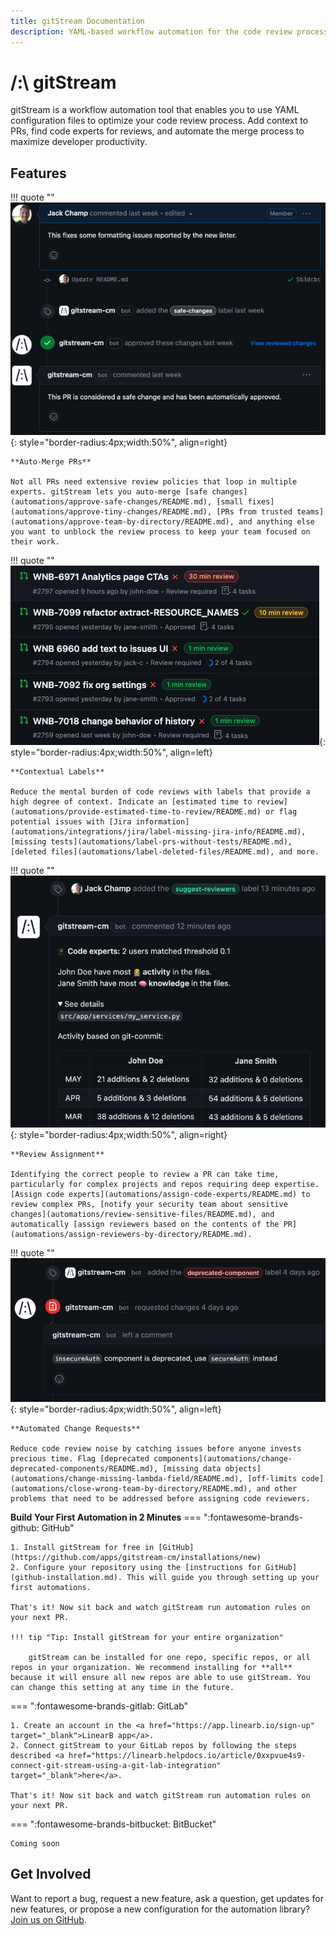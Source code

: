 ```yaml
---
title: gitStream Documentation
description: YAML-based workflow automation for the code review process.
---
```

# /:\ gitStream
gitStream is a workflow automation tool that enables you to use YAML configuration files to optimize your code review process. Add context to PRs, find code experts for reviews, and automate the merge process to maximize developer productivity.
## Features

!!! quote ""
	![Approve safe changes](assets/safe-change-highlight.png){: style="border-radius:4px;width:50%", align=right}
	
	**Auto-Merge PRs**

	Not all PRs need extensive review policies that loop in multiple experts. gitStream lets you auto-merge [safe changes](automations/approve-safe-changes/README.md), [small fixes](automations/approve-tiny-changes/README.md), [PRs from trusted teams](automations/approve-team-by-directory/README.md), and anything else you want to unblock the review process to keep your team focused on their work.

!!! quote ""
	![Estimated time to review](assets/etr-label-highlight.png){: style="border-radius:4px;width:50%", align=left}

	**Contextual Labels**

	Reduce the mental burden of code reviews with labels that provide a high degree of context. Indicate an [estimated time to review](automations/provide-estimated-time-to-review/README.md) or flag potential issues with [Jira information](automations/integrations/jira/label-missing-jira-info/README.md), [missing tests](automations/label-prs-without-tests/README.md), [deleted files](automations/label-deleted-files/README.md), and more.

!!! quote ""
	![Assign Code Experts](assets/code-experts-highlight.png){: style="border-radius:4px;width:50%", align=right}

	**Review Assignment**

	Identifying the correct people to review a PR can take time, particularly for complex projects and repos requiring deep expertise. [Assign code experts](automations/assign-code-experts/README.md) to review complex PRs, [notify your security team about sensitive changes](automations/review-sensitive-files/README.md), and automatically [assign reviewers based on the contents of the PR](automations/assign-reviewers-by-directory/README.md).

!!! quote ""
	![Change Deprecated Components](assets/change-deprecated-highlight.png){: style="border-radius:4px;width:50%", align=left}

	**Automated Change Requests**
	
	Reduce code review noise by catching issues before anyone invests precious time. Flag [deprecated components](automations/change-deprecated-components/README.md), [missing data objects](automations/change-missing-lambda-field/README.md), [off-limits code](automations/close-wrong-team-by-directory/README.md), and other problems that need to be addressed before assigning code reviewers.

**Build Your First Automation in 2 Minutes**
=== ":fontawesome-brands-github: GitHub"

	1. Install gitStream for free in [GitHub](https://github.com/apps/gitstream-cm/installations/new)
	2. Configure your repository using the [instructions for GitHub](github-installation.md). This will guide you through setting up your first automations.

	That's it! Now sit back and watch gitStream run automation rules on your next PR.

	!!! tip "Tip: Install gitStream for your entire organization"

		gitStream can be installed for one repo, specific repos, or all repos in your organization. We recommend installing for **all** because it will ensure all new repos are able to use gitStream. You can change this setting at any time in the future.


=== ":fontawesome-brands-gitlab: GitLab"

	1. Create an account in the <a href="https://app.linearb.io/sign-up" target="_blank">LinearB app</a>.
	2. Connect gitStream to your GitLab repos by following the steps described <a href="https://linearb.helpdocs.io/article/0xxpvue4s9-connect-git-stream-using-a-git-lab-integration" target="_blank">here</a>.
	
	That's it! Now sit back and watch gitStream run automation rules on your next PR.

=== ":fontawesome-brands-bitbucket: BitBucket"

	Coming soon


## Get Involved
Want to report a bug, request a new feature, ask a question, get updates for new features, or propose a new configuration for the automation library? [Join us on GitHub](https://github.com/linear-b/gitstream).